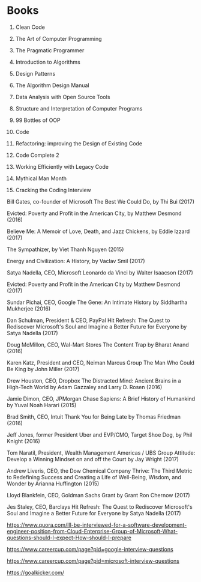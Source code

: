 # Books

1.  Clean Code

2.  The Art of Computer Programming

3.  The Pragmatic Programmer

4.  Introduction to Algorithms

5.  Design Patterns

6.  The Algorithm Design Manual

7.  Data Analysis with Open Source Tools 

8.  Structure and Interpretation of Computer Programs

9.  99 Bottles of OOP

10. Code 

11. Refactoring: improving the Design of Existing Code 

12. Code Complete 2

13. Working Efficiently with Legacy Code

14. Mythical Man Month

15. Cracking the Coding Interview


Bill Gates, co-founder of Microsoft
The Best We Could Do, by Thi Bui (2017)

Evicted: Poverty and Profit in the American City, by Matthew Desmond (2016)

Believe Me: A Memoir of Love, Death, and Jazz Chickens, by Eddie Izzard (2017) 

The Sympathizer, by Viet Thanh Nguyen (2015)

Energy and Civilization: A History, by Vaclav Smil (2017)

Satya Nadella, CEO, Microsoft
Leonardo da Vinci by Walter Isaacson (2017)

Evicted: Poverty and Profit in the American City by Matthew Desmond (2017)

Sundar Pichai, CEO, Google
The Gene: An Intimate History by Siddhartha Mukherjee (2016)

Dan Schulman, President & CEO, PayPal
Hit Refresh: The Quest to Rediscover Microsoft's Soul and Imagine a Better Future for Everyone by Satya Nadella (2017)

Doug McMillon, CEO, Wal-Mart Stores
The Content Trap by Bharat Anand (2016)

Karen Katz, President and CEO, Neiman Marcus Group
The Man Who Could Be King by John Miller (2017)

Drew Houston, CEO, Dropbox
The Distracted Mind: Ancient Brains in a High-Tech World by Adam Gazzaley and Larry D. Rosen (2016)

Jamie Dimon, CEO, JPMorgan Chase
Sapiens: A Brief History of Humankind by Yuval Noah Harari (2015)

Brad Smith, CEO, Intuit
Thank You for Being Late by Thomas Friedman (2016)

Jeff Jones, former President Uber and EVP/CMO, Target
Shoe Dog, by Phil Knight (2016)

Tom Naratil, President, Wealth Management Americas / UBS Group
Attitude: Develop a Winning Mindset on and off the Court by Jay Wright (2017)

Andrew Liveris, CEO, the Dow Chemical Company
Thrive: The Third Metric to Redefining Success and Creating a Life of Well-Being, Wisdom, and Wonder by Arianna Huffington (2015)

Lloyd Blankfein, CEO, Goldman Sachs
Grant by Grant Ron Chernow (2017)

Jes Staley, CEO, Barclays
Hit Refresh: The Quest to Rediscover Microsoft's Soul and Imagine a Better Future for Everyone by Satya Nadella (2017)



https://www.quora.com/Ill-be-interviewed-for-a-software-development-engineer-position-from-Cloud-Enterprise-Group-of-Microsoft-What-questions-should-I-expect-How-should-I-prepare

https://www.careercup.com/page?pid=google-interview-questions

https://www.careercup.com/page?pid=microsoft-interview-questions

https://goalkicker.com/